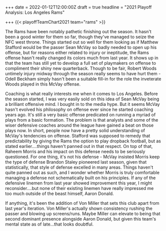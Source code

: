 +++
date = 2022-01-12T12:00:00Z
draft = true
headline = "2021 Playoff Analysis: Los Angeles Rams"

+++
{{< playoffTeamChart2021 team="rams" >}}

The Rams have been notably pathetic finishing out the season. It hasn't been a good winter for them so far, though they've managed to seize the NFC west throne. Things started out so well for them looking as if Matthew Stafford would be the passer Sean McVay so badly needed to open up his offense, but for reasons either related to injury or ineptitude, the Rams offense hasn't really changed its colors much from last year. It shows up in that the team has still yet to develop a full set of playmakers on offense to compliment their shiny new quarterback. Though to be fair, Robert Woods untimely injury midway through the season really seems to have hurt them - Odell Beckham simply hasn't been a suitable fill-in for the role the inveterate Woods played in this McVay offense.

Coaching is what really interests me when it comes to Los Angeles. Before the season started, I was very easily sold on this idea of Sean McVay being a brilliant offensive mind. I bought in to the media hype. But it seems McVay hasn't evolved his philosophy on offense ever since he started coaching years ago. It's still a very basic offense predicated on running a myriad of plays from a basic formation. The problem is that analysts and some of the wiser defensive coaches around the league have gained a beat on those plays now. In short, people now have a pretty solid understanding of McVay's tendencies on offense. Stafford was supposed to remedy that predictability by giving the Rams the option to play dropback football, but as stated earlier....things haven't panned out in that respect. On top of that, Raheem Morris and his impact on this defense needs to be seriously questioned. For one thing, it's not his defense - McVay insisted Morris keep the type of defense Brandon Staley pioneered last season, given that statistically, that style of defense excelled in many areas. Things haven't quite panned out as such, and I wonder whether Morris is truly comfortable managing a defense not schematically built on his principles. If any of the defensive linemen from last year showed improvement this year, I might reconsider....but none of their existing linemen have really impressed me too much outside of the beast himself, Aaron Donald.

If anything, it's been the addition of Von Miller that sets this club apart from last year's iteration. Von Miller's actually shown consistency rushing the passer and blowing up screens/runs. Maybe Miller can elevate to being that second dominant presence alongside Aaron Donald, but given this team's mental state as of late...that looks doubtful.